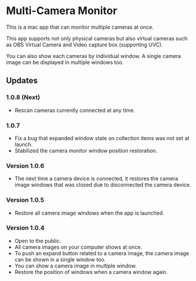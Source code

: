 # Multi-Camera Monitor

This is a mac app that can monitor multiple cameras at once.

This app supports not only physical cameras but also virtual cameras such as OBS Virtual Camera and Video capture box (supporting UVC).

You can also show each cameras by individual window. A single camera image can be displayed in multiple windows too.



## Updates

### 1.0.8 (Next)

- Rescan cameras currently connected at any time.

### 1.0.7

- Fix a bug that expanded window state on collection items was not set at launch.
- Stabilized the camera monitor window position restoration.

### Version 1.0.6

- The next time a camera device is connected, it restores the camera image windows that was closed due to disconnected the camera device.

### Version 1.0.5

- Restore all camera image windows when the app is launched.

### Version 1.0.4

- Open to the public.
- All camera images on your computer shows at once.
- To push an expand button related to a camera image, the camera image can be shown in a single window too.
- You can show a camera image in multiple window.
- Restore the position of windows when a camera window again.
